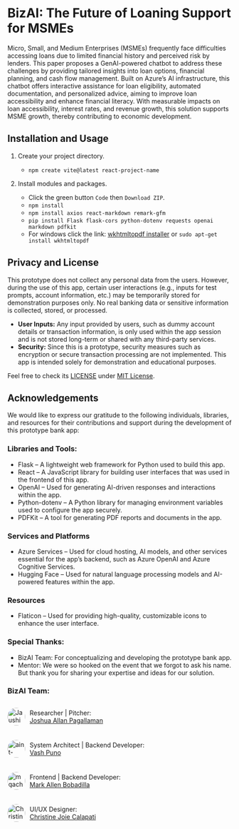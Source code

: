 # BizAI: The Future of Loaning Support for MSMEs

Micro, Small, and Medium Enterprises (MSMEs) frequently face difficulties accessing loans due to limited financial history and perceived risk by lenders. This paper proposes a GenAI-powered chatbot to address these challenges by providing tailored insights into loan options, financial planning, and cash flow management. Built on Azure’s AI infrastructure, this chatbot offers interactive assistance for loan eligibility, automated documentation, and personalized advice, aiming to improve loan accessibility and enhance financial literacy. With measurable impacts on loan accessibility, interest rates, and revenue growth, this solution supports MSME growth, thereby contributing to economic development.

## Installation and Usage

1. Create your project directory.
    
    - ```npm create vite@latest react-project-name```
  
2. Install modules and packages.

   - Click the green button ```Code``` then ```Download ZIP```.
   - ```npm install```
   - ```npm install axios react-markdown remark-gfm```
   - ```pip install Flask flask-cors python-dotenv requests openai markdown pdfkit```
   - For windows click the link: [wkhtmltopdf installer](https://wkhtmltopdf.org/downloads.html) or ```sudo apt-get install wkhtmltopdf```

## Privacy and License

This prototype does not collect any personal data from the users. However, during the use of this app, certain user interactions (e.g., inputs for test prompts, account information, etc.) may be temporarily stored for demonstration purposes only. No real banking data or sensitive information is collected, stored, or processed.

- __User Inputs:__ Any input provided by users, such as dummy account details or transaction information, is only used within the app session and is not stored long-term or shared with any third-party services.
- __Security:__ Since this is a prototype, security measures such as encryption or secure transaction processing are not implemented. This app is intended solely for demonstration and educational purposes.

Feel free to check its [LICENSE](https://github.com/mgachiee/BizAI/blob/main/LICENSE) under [MIT License](https://choosealicense.com/licenses/mit/).

## Acknowledgements

We would like to express our gratitude to the following individuals, libraries, and resources for their contributions and support during the development of this prototype bank app:

### Libraries and Tools:

- Flask – A lightweight web framework for Python used to build this app.
- React – A JavaScript library for building user interfaces that was used in the frontend of this app.
- OpenAI – Used for generating AI-driven responses and interactions within the app.
- Python-dotenv – A Python library for managing environment variables used to configure the app securely.
- PDFKit – A tool for generating PDF reports and documents in the app.

### Services and Platforms
- Azure Services – Used for cloud hosting, AI models, and other services essential for the app’s backend, such as Azure OpenAI and Azure Cognitive Services.
- Hugging Face – Used for natural language processing models and AI-powered features within the app.

### Resources
- Flaticon – Used for providing high-quality, customizable icons to enhance the user interface.

### Special Thanks:

- BizAI Team:  For conceptualizing and developing the prototype bank app.
- Mentor: We were so hooked on the event that we forgot to ask his name. But thank you for sharing your expertise and ideas for our solution.

### BizAI Team:

<div style="display: flex;  gap: 10px; flex-direction: column;">
    <div style = "display: flex; align-items: center; gap: 10px;">
        <a href="https://github.com/Jaushi">
            <img src="https://avatars.githubusercontent.com/u/144474840" alt="Jaushi Github Icon" style="border-radius: 50%; width: 40px; height: 40px;">
        </a>
        <p>Researcher | Pitcher:</br> <a href="https://www.linkedin.com/in/joshuapagallaman/">Joshua Allan Pagallaman</a></p>
    </div>
    <div style = "display: flex;align-items: center; gap: 10px;">
        <a href="https://github.com/aint-vscp">
            <img src="https://avatars.githubusercontent.com/u/136457226" alt="aint-vscp Github Icon" style="border-radius: 50%; width: 40px; height: 40px;">
        </a>
        <p>System Architect | Backend Developer:</br> <a href="https://www.linkedin.com/in/vash-puno/">Vash Puno</a></p>
    </div>
    <div style = "display: flex;align-items: center; gap: 10px;">
        <a href="https://github.com/mgachiee">
            <img src="https://avatars.githubusercontent.com/u/119985091" alt="mgachiee Github Icon" style="border-radius: 50%; width: 40px; height: 40px;">
        </a>
        <p>Frontend | Backend Developer:</br> <a href="https://www.linkedin.com/in/markallenbobadilla/">Mark Allen Bobadilla</a></p>
    </div>
    <div style = "display: flex;align-items: center; gap: 10px;">
        <a href="https://www.linkedin.com/in/christinejoie/">
            <img src="https://media.licdn.com/dms/image/v2/D5603AQFI30K8u9fRsw/profile-displayphoto-shrink_800_800/profile-displayphoto-shrink_800_800/0/1721997056083?e=1738195200&v=beta&t=xQvle4K8ZlR1NgNrK3ndHarazSiyVVOO9KWxmgqyoMM" alt="Christine LinkedIn Photo" style="border-radius: 50%; width: 40px; height: 40px;">
        </a>
        <p>UI/UX Designer:</br> <a href="https://www.linkedin.com/in/christinejoie/">Christine Joie Calapati</a></p>
    </div>
</div>
